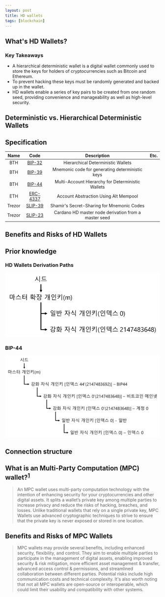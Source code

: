 ```yaml
---
layout: post
title: HD wallets
tags: [blockchain]
---
```


## What's HD Wallets?

### Key Takeaways

- A hierarchical deterministic wallet is a digital wallet commonly used to store the keys for holders of cryptocurrencies such as Bitcoin and Ethereum.
- To prevent hacking these keys must be randomly generated and backed up in the wallet.
- HD wallets enable a series of key pairs to be created from one random seed, providing convenience and manageability as well as high-level security.

## Deterministic vs. Hierarchical Deterministic Wallets

## Specification

| Name | Code | Description  | Etc. |
|:---:|:---:|:---:|:---:|
| BTH | [BIP-32](https://github.com/bitcoin/bips/blob/master/bip-0032.mediawiki) | Hierarchical Deterministic Wallets |   |
| BTH | [BIP-39](https://github.com/bitcoin/bips/blob/master/bip-0039.mediawiki) | Mnemonic code for generating deterministic keys |   |
| BTH | [BIP-44](https://github.com/bitcoin/bips/blob/master/bip-0044.mediawiki) | Multi-Account Hierarchy for Deterministic Wallets |   |
| ETH | [ERC-4337](https://github.com/ethereum/ercs/blob/master/ERCS/erc-4337.md) | Account Abstraction Using Alt Mempool |   |
| Trezor | [SLIP-39](https://github.com/satoshilabs/slips/blob/master/slip-0039.md)  | Shamir's Secret-Sharing for Mnemonic Codes |   |
| Trezor | [SLIP-23](https://github.com/satoshilabs/slips/blob/master/slip-0023.md)  | Cardano HD master node derivation from a master seed |   |

## Benefits and Risks of HD Wallets

## Prior knowledge

### HD Wallets Derivation Paths

![HDWalletsDerivationPaths](/img/hdwallet_path.png)

### BIP-44

![BIP-44](/img/bip44.png)

## Connection structure

## What is an Multi-Party Computation (MPC) wallet?<sup>[1]</sup>

> An MPC wallet uses multi-party computation technology with the intention of enhancing security for your cryptocurrencies and other digital assets.
> It splits a wallet’s private key among multiple parties to increase privacy and reduce the risks of hacking, breaches, and losses.
> Unlike traditional wallets that rely on a single private key, MPC Wallets use advanced cryptographic techniques to strive to ensure
> that the private key is never exposed or stored in one location.

## Benefits and Risks of MPC Wallets

> MPC wallets may provide several benefits, including enhanced security, flexibility, and control.
> They aim to enable multiple parties to participate in the management of digital assets, enabling improved security & risk mitigation,
> more efficient asset management & transfer, advanced access control & permissions, and streamlined collaboration between different parties.
> Potential risks include high communication costs and technical complexity.
> It's also worth noting that not all MPC wallets are open-source or interoperable, which could limit their usability and compatibility with other systems.

[1]:https://www.alchemy.com/best/mpc-wallets "List of MPC Wallets"
